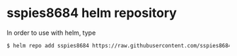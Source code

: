 ﻿# sspies8684 helm repository
 
In order to use with helm, type

```bash
$ helm repo add sspies8684 https://raw.githubusercontent.com/sspies8684/helm-repo/master
```
